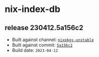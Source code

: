 # nix-index-db
## release 230412.5a156c2
- Built against channel: [`nixpkgs-unstable`](https://github.com/nixos/nixpkgs/tree/nixpkgs-unstable)
- Built against commit: [`5a156c2`](https://github.com/NixOS/nixpkgs/commit/5a156c2e89c1eca09b40bcdcee86760e0e4d79a9)
- Build date: `2023-04-12`
